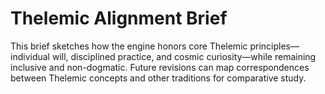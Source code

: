# Thelemic Alignment Brief

This brief sketches how the engine honors core Thelemic principles—individual will, disciplined practice, and cosmic curiosity—while remaining inclusive and non-dogmatic. Future revisions can map correspondences between Thelemic concepts and other traditions for comparative study.
